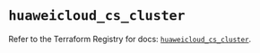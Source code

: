 # `huaweicloud_cs_cluster`

Refer to the Terraform Registry for docs: [`huaweicloud_cs_cluster`](https://registry.terraform.io/providers/huaweicloud/huaweicloud/1.71.1/docs/resources/cs_cluster).

